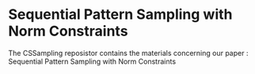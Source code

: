 # Sequential Pattern Sampling with Norm Constraints

The CSSampling reposistor contains the materials concerning our paper : Sequential Pattern Sampling with Norm Constraints
